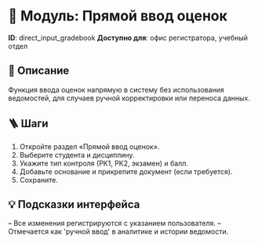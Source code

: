 # 📘 Модуль: Прямой ввод оценок
**ID**: direct_input_gradebook
**Доступно для**: офис регистратора, учебный отдел

## 📝 Описание
Функция ввода оценок напрямую в систему без использования ведомостей, для случаев ручной корректировки или переноса данных.

## 🪜 Шаги
1. Откройте раздел «Прямой ввод оценок».
2. Выберите студента и дисциплину.
3. Укажите тип контроля (РК1, РК2, экзамен) и балл.
4. Добавьте основание и прикрепите документ (если требуется).
5. Сохраните.

## 💡 Подсказки интерфейса
– Все изменения регистрируются с указанием пользователя.
– Отмечается как 'ручной ввод' в аналитике и истории ведомости.
